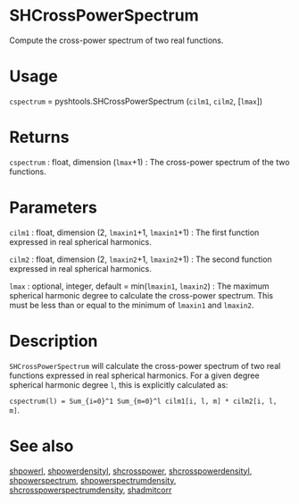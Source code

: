 # SHCrossPowerSpectrum 

Compute the cross-power spectrum of two real functions.

# Usage

`cspectrum` = pyshtools.SHCrossPowerSpectrum (`cilm1`, `cilm2`, [`lmax`])

# Returns

`cspectrum` : float, dimension (`lmax`+1)
:   The cross-power spectrum of the two functions.

# Parameters

`cilm1` : float, dimension (2, `lmaxin1`+1, `lmaxin1`+1)
:   The first function expressed in real spherical harmonics.

`cilm2` : float, dimension (2, `lmaxin2`+1, `lmaxin2`+1)
:   The second function expressed in real spherical harmonics.
	
`lmax` : optional, integer, default = min(`lmaxin1`, `lmaxin2`)
:   The maximum spherical harmonic degree to calculate the cross-power spectrum. This must be less than or equal to the minimum of `lmaxin1` and `lmaxin2`.

# Description

`SHCrossPowerSpectrum` will calculate the cross-power spectrum of two real functions expressed in real spherical harmonics. For a given degree spherical harmonic degree `l`, this is explicitly calculated as:

`cspectrum(l) = Sum_{i=0}^1 Sum_{m=0}^l cilm1[i, l, m] * cilm2[i, l, m]`.

# See also

[shpowerl](pyshpowerl.html), [shpowerdensityl](pyshpowerdensityl.html), [shcrosspower](pyshcrosspower.html), [shcrosspowerdensityl](pyshcrosspowerdensityl.html), [shpowerspectrum](pyshpowerspectrum.html), [shpowerspectrumdensity](pyshpowerspectrumdensity.html), [shcrosspowerspectrumdensity](pyshcrosspowerspectrumdensity.html), [shadmitcorr](pyshadmitcorr.html)
